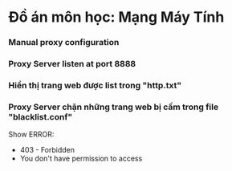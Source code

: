 # Đồ án môn học: Mạng Máy Tính
### Manual proxy configuration
### Proxy Server listen at port 8888
### Hiển thị trang web được list trong "http.txt"
### Proxy Server chặn những trang web bị cấm trong file "blacklist.conf"
  Show ERROR:
   - 403 - Forbidden
   - You don't have permission to access












